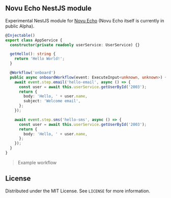 ## Novu Echo NestJS module

Experimental NestJS module for [Novu Echo](https://docs.novu.co/echo/quickstart) (Novu Echo itself is currently in public Alpha).

```ts
@Injectable()
export class AppService {
  constructor(private readonly userService: UserService) {}

  getHello(): string {
    return 'Hello World!';
  }

  @Workflow('onboard')
  public async onboardWorkflow(event: ExecuteInput<unknown, unknown>) {
    await event.step.email('hello-email', async () => {
      const user = await this.userService.getUserById('2003');
      return {
        body: 'Hello, ' + user.name,
        subject: 'Welcome email',
      };
    });

    await event.step.sms('hello-sms', async () => {
      const user = await this.userService.getUserById('2003');
      return {
        body: 'Hello, ' + user.name,
      };
    });
  }
}
```

> Example workflow

## License
Distributed under the MIT License. See `LICENSE` for more information.
